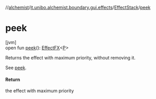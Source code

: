 //[alchemist](../../../index.md)/[it.unibo.alchemist.boundary.gui.effects](../index.md)/[EffectStack](index.md)/[peek](peek.md)

# peek

[jvm]\
open fun [peek](peek.md)(): [EffectFX](../-effect-f-x/index.md)<[P](../../it.unibo.alchemist.boundary.interfaces/-draw-command/index.md)>

Returns the effect with maximum priority, without removing it. 

 See [peek](../-effect-group/index.md#-1430561565%2FFunctions%2F-267951372).

#### Return

the effect with maximum priority
